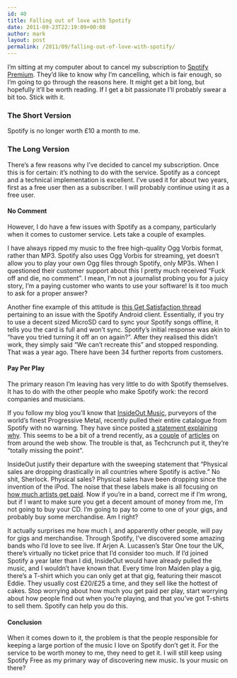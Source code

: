 ```yaml
---
id: 40
title: Falling out of love with Spotify
date: 2011-09-23T22:19:09+00:00
author: mark
layout: post
permalink: /2011/09/falling-out-of-love-with-spotify/
---
```

I&#8217;m sitting at my computer about to cancel my subscription to [Spotify Premium](https://www.spotify.com/uk/get-spotify/premium/). They&#8217;d like to know why I&#8217;m cancelling, which is fair enough, so I&#8217;m going to go through the reasons here. It might get a bit long, but hopefully it&#8217;ll be worth reading. If I get a bit passionate I&#8217;ll probably swear a bit too. Stick with it.

### The Short Version

Spotify is no longer worth £10 a month to me.

### The Long Version

There&#8217;s a few reasons why I&#8217;ve decided to cancel my subscription. Once this is for certain: it&#8217;s nothing to do with the service. Spotify as a concept and a technical implementation is excellent. I&#8217;ve used it for about two years, first as a free user then as a subscriber. I will probably continue using it as a free user.

#### No Comment

However, I do have a few issues with Spotify as a company, particularly when it comes to customer service. Lets take a couple of examples.

I have always ripped my music to the free high-quality Ogg Vorbis format, rather than MP3. Spotify also uses Ogg Vorbis for streaming, yet doesn&#8217;t allow you to play your own Ogg files through Spotify, only MP3s. When I questioned their customer support about this I pretty much received &#8220;Fuck off and die, no comment&#8221;. I mean, I&#8217;m not a journalist probing you for a juicy story, I&#8217;m a paying customer who wants to use your software! Is it too much to ask for a proper answer? 

Another fine example of this attitude is [this Get Satisfaction thread](http://getsatisfaction.com/spotify/topics/disk_full_messages_during_sync_when_disk_still_half_empty) pertaining to an issue with the Spotify Android client. Essentially, if you try to use a decent sized MicroSD card to sync your Spotify songs offline, it tells you the card is full and won&#8217;t sync. Spotify&#8217;s initial response was akin to &#8220;have you tried turning it off an on again?&#8221;. After they realised this didn&#8217;t work, they simply said &#8220;We can&#8217;t recreate this&#8221; and stopped responding. That was a year ago. There have been 34 further reports from customers.

#### Pay Per Play

The primary reason I&#8217;m leaving has very little to do with Spotify themselves. It has to do with the other people who make Spotify work: the record companies and musicians.

If you follow my blog you&#8217;ll know that [InsideOut Music](http://www.insideoutmusic.com), purveyors of the world&#8217;s finest Progressive Metal, recently pulled their entire catalogue from Spotify with no warning. They have since posted [a statement explaining why](http://www.insideoutmusic.com/newsdetailed.aspx?IdNews=10183&IdCompany=8). This seems to be a bit of a trend recently, as a [couple](http://www.hypebot.com/hypebot/2011/09/another-indie-label-pulls-from-spotify.html) of [articles](http://www.techdirt.com/articles/20110922/11224716052/labels-dropping-out-spotify-are-totally-missing-point.shtml) on from around the web show. The trouble is that, as Techcrunch put it, they&#8217;re &#8220;totally missing the point&#8221;.

InsideOut justify their departure with the sweeping statement that &#8220;Physical sales are dropping drastically in all countries where Spotify is active.&#8221; No shit, Sherlock. Physical sales? Physical sales have been dropping since the invention of the iPod. The noise that these labels make is all focusing on [how much artists get paid](http://uniformmotion.tumblr.com/post/9659997039/release-day-economics). Now if you&#8217;re in a band, correct me if I&#8217;m wrong, but if I want to make sure you get a decent amount of money from me, I&#8217;m not going to buy your CD. I&#8217;m going to pay to come to one of your gigs, and probably buy some merchandise. Am I right?

It actually surprises me how much I, and apparently other people, will pay for gigs and merchandise. Through Spotify, I&#8217;ve discovered some amazing bands who I&#8217;d love to see live. If Arjen A. Lucassen&#8217;s Star One tour the UK, there&#8217;s virtually no ticket price that I&#8217;d consider too much. If I&#8217;d joined Spotify a year later than I did, InsideOut would have already pulled the music, and I wouldn&#8217;t have known that. Every time Iron Maiden play a gig, there&#8217;s a T-shirt which you can only get at that gig, featuring their mascot Eddie. They usually cost £20/£25 a time, and they sell like the hottest of cakes. Stop worrying about how much you get paid per play, start worrying about how people find out when you&#8217;re playing, and that you&#8217;ve got T-shirts to sell them. Spotify can help you do this.

#### Conclusion

When it comes down to it, the problem is that the people responsible for keeping a large portion of the music I love on Spotify don&#8217;t get it. For the service to be worth money to me, they need to get it. I will still keep using Spotify Free as my primary way of discovering new music. Is your music on there?
